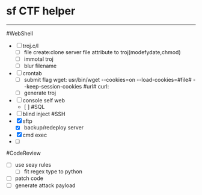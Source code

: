 # sf CTF helper

---
#WebShell
- [ ] troj.c/l
    - [ ] file create:clone server file attribute to troj(modefydate,chmod)
    - [ ] immotal troj
    - [ ] blur filename
- [ ] crontab 
    - [ ] submit flag
        wget: usr/bin/wget --cookies=on --load-cookies=#file# --keep-session-cookies #url#
        curl: 
    - [ ] generate troj
- [ ] console self web
    - [ ] 
#SQL
- [ ] blind inject
#SSH
- [x] sftp
    - [x] backup/redeploy server
- [x] cmd exec
- [ ] 
#CodeReview
- [ ] use seay rules
    - [ ] fit regex type to python
- [ ] patch code
- [ ] generate attack payload